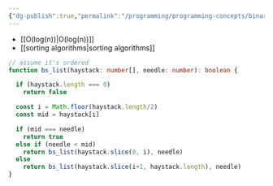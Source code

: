 ```yaml
---
{"dg-publish":true,"permalink":"/programming/programming-concepts/binary-search/"}
---
```


- [[O(log(n))\|O(log(n))]]
- [[sorting algorithms\|sorting algorithms]]
```typescript
// assume it's ordered
function bs_list(haystack: number[], needle: number): boolean {

  if (haystack.length === 0)
    return false

  const i = Math.floor(haystack.length/2)
  const mid = haystack[i]

  if (mid === needle)
    return true
  else if (needle < mid)
    return bs_list(haystack.slice(0, i), needle)
  else
    return bs_list(haystack.slice(i+1, haystack.length), needle)
}

```
